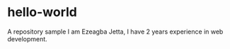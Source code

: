 # hello-world
A repository sample
I am Ezeagba Jetta, I have 2 years experience in web development.
